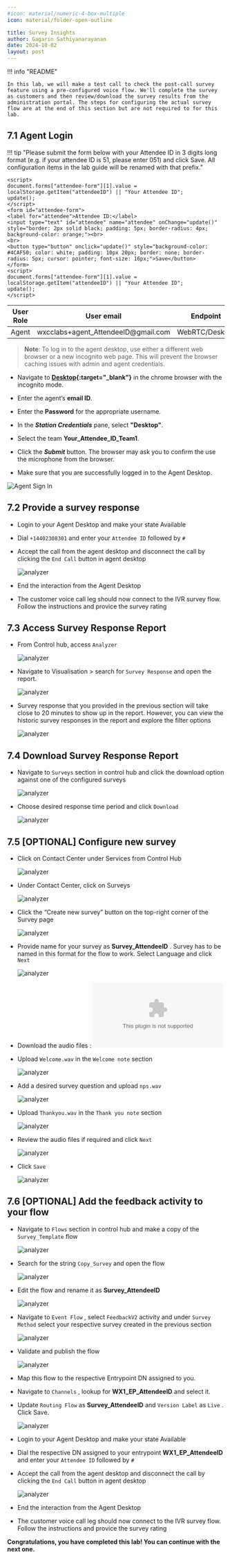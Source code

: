 ```yaml
---
#icon: material/numeric-4-box-multiple
icon: material/folder-open-outline

title: Survey Insights
author: Gagarin Sathiyanarayanan
date: 2024-10-02
layout: post
---
```


!!! info "README"

    In this lab, we will make a test call to check the post-call survey feature using a pre-configured voice flow. We'll complete the survey as customers and then review/download the survey results from the administration portal. The steps for configuring the actual survey flow are at the end of this section but are not required to for this lab.

<script>
    function update(){them = Array.from(document.querySelectorAll("input")).reduce((acc, input) => ({...acc, [input.id + "_out"] : input.value}),{});
   Object.entries(them).forEach((entry) => {
    Array.from(document.getElementsByClassName(entry[0])).forEach((element,index) => 
    {
      console.log(document.getElementsByClassName(entry[0])[index].innerHTML); 
      document.getElementsByClassName(entry[0])[index].innerHTML = entry[1];
    })})

  event.preventDefault()
   if(document.forms["attendee-form"][1].value != "Your_Attendee_ID"){
    localStorage.setItem("attendeeID",document.forms["attendee-form"][1].value)
  }  
  }
</script>

## 7.1 Agent Login



!!! tip "Please submit the form below with your Attendee ID in 3 digits long format (e.g. if your attendee ID is 51, please enter 051) and click Save. All configuration items in the lab guide will be renamed with that prefix."

    <script>
    document.forms["attendee-form"][1].value = localStorage.getItem("attendeeID") || "Your Attendee ID"; 
    update();
    </script>
    <form id="attendee-form">
    <label for="attendee">Attendee ID:</label>
    <input type="text" id="attendee" name="attendee" onChange="update()" style="border: 2px solid black; padding: 5px; border-radius: 4px; background-color: orange;"><br>
    <br>
    <button type="button" onclick="update()" style="background-color: #4CAF50; color: white; padding: 10px 20px; border: none; border-radius: 5px; cursor: pointer; font-size: 16px;">Save</button>
    </form>
    <script>
    document.forms["attendee-form"][1].value = localStorage.getItem("attendeeID") || "Your Attendee ID";
    update();
    </script>

| **User Role** | **User email**                                                   | **Endpoint**   |
| ------------- | ---------------------------------------------------------------- | -------------- |
| Agent         | wxcclabs+agent\_<w class="attendee_out">AttendeeID</w>@gmail.com | WebRTC/Desktop |

> **Note**: To log in to the agent desktop, use either a different web browser or a new incognito web page. This will prevent the browser caching issues with admin and agent credentials.
>


- Navigate to **[Desktop](https://desktop.wxcc-us1.cisco.com/){:target="\_blank"}** in the chrome browser with the incognito mode.

- Enter the agent’s **email ID**.

- Enter the **Password** for the appropriate username.

- In the **_Station Credentials_** pane, select **"Desktop"**.

- Select the team **<w class="attendee_out">Your_Attendee_ID</w>\_Team1**.

- Click the **_Submit_** button. The browser may ask you to confirm the use the microphone from the browser.

- Make sure that you are successfully logged in to the Agent Desktop.

![Agent Sign In](../assets/images/AG-2.gif)

## 7.2 Provide a survey response

- Login to your Agent Desktop and make your state Available

- Dial  `+14402308301`  and enter your `Attendee ID` followed by `#`

- Accept the call from the agent desktop and disconnect the call by clicking the `End Call` button in agent desktop

     ![analyzer](../assets/images/Analyzer/survey1.gif)


- End the interaction from the Agent Desktop
- The customer voice call leg should now connect to the IVR survey flow. Follow the instructions and provice the survey rating

## 7.3 Access Survey Response Report

- From Control hub, access `Analyzer`

     ![analyzer](../assets/images/Analyzer/survey2.png)

- Navigate to Visualisation > search for `Survey Response` and open the report. 

     ![analyzer](../assets/images/Analyzer/survey3.png)

- Survey response that you provided in the previous section will take close to 20 minutes to show up in the report. However, you can view the historic survey responses in the report and explore the filter options

     ![analyzer](../assets/images/Analyzer/survey4.png)

## 7.4 Download Survey Response Report

- Navigate to `Surveys` section in control hub and click the download option against one of the configured surveys

     ![analyzer](../assets/images/Analyzer/survey5.png)

- Choose desired response time period and click `Download`

     ![analyzer](../assets/images/Analyzer/survey6.png)

## 7.5 [OPTIONAL] Configure new survey

- Click on Contact Center under Services from Control Hub
     
     ![analyzer](../assets/images/Analyzer/survey7.gif)

- Under Contact Center, click on Surveys
     
     ![analyzer](../assets/images/Analyzer/survey8.gif)

- Click the “Create new survey” button on the top-right corner of the Survey page

     ![analyzer](../assets/images/Analyzer/survey9.gif)

- Provide name for your survey as **Survey\_<w class="attendee_out">AttendeeID</w>** . Survey has to be named in this format for the flow to work. Select Language and click `Next`

     ![analyzer](../assets/images/Analyzer/survey10.png)

- Download the audio files : ![Click here to download](../assets/Survey_wav.zip)
  
- Upload `Welcome.wav` in the `Welcome note` section

     ![analyzer](../assets/images/Analyzer/survey11.gif)

- Add a desired survey question and upload `nps.wav` 

    ![analyzer](../assets/images/Analyzer/survey12.gif)

- Upload `Thankyou.wav` in the `Thank you note` section

    ![analyzer](../assets/images/Analyzer/survey13.gif)

- Review the audio files if required and click `Next`
    
    ![analyzer](../assets/images/Analyzer/survey14.png)

- Click `Save`
    
    ![analyzer](../assets/images/Analyzer/survey15.png)

## 7.6 [OPTIONAL] Add the feedback activity to your flow

- Navigate to `Flows` section in control hub and make a copy of the `Survey_Template` flow 
    
    ![analyzer](../assets/images/Analyzer/survey16.png)

- Search for the string `Copy_Survey` and open the flow

    ![analyzer](../assets/images/Analyzer/survey17.png)

- Edit the flow and rename it as **Survey\_<w class="attendee_out">AttendeeID</w>**

    ![analyzer](../assets/images/Analyzer/survey18.gif)

- Navigate to `Event Flow` , select `FeedbackV2` activity and under `Survey Method` select your respective survey created in the previous section

    ![analyzer](../assets/images/Analyzer/survey19.gif)

- Validate and publish the flow

    ![analyzer](../assets/images/Analyzer/survey20.gif)

- Map this flow to the respective Entrypoint DN assigned to you. 

- Navigate to `Channels` , lookup for **WX1_EP\_<w class="attendee_out">AttendeeID</w>** and select it. 

- Update `Routing Flow` as **Survey\_<w class="attendee_out">AttendeeID</w>** and `Version Label` as `Live` . Click Save.

    ![analyzer](../assets/images/Analyzer/survey21.gif)

- Login to your Agent Desktop and make your state Available

- Dial the respective DN assigned to your entrypoint  **WX1_EP\_<w class="attendee_out">AttendeeID</w>**  and enter your `Attendee ID` followed by `#`

- Accept the call from the agent desktop and disconnect the call by clicking the `End Call` button in agent desktop

     ![analyzer](../assets/images/Analyzer/survey1.gif)


- End the interaction from the Agent Desktop
- The customer voice call leg should now connect to the IVR survey flow. Follow the instructions and provice the survey rating

**Congratulations, you have completed this lab! You can continue with the next one.**
